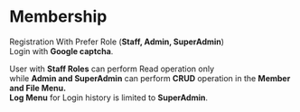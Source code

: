 # Membership
Registration With Prefer Role (<b>Staff, Admin, SuperAdmin</b>)<br/>
Login with <b>Google captcha</b>.<br/>

User with <b>Staff Roles</b> can perform Read operation only <br/> while <b>Admin and SuperAdmin</b> can perform <b>CRUD</b> operation in the <b>Member and File Menu.</b><br/> 
<b>Log Menu</b> for Login history is limited to <b>SuperAdmin</b>.
